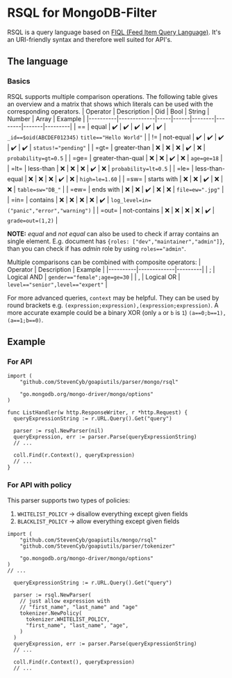 # RSQL for MongoDB-Filter

RSQL is a query language based on [FIQL (Feed Item Query Language)](https://datatracker.ietf.org/doc/html/draft-nottingham-atompub-fiql-00).
It's an URI-friendly syntax and therefore well suited for API's.

## The language

### Basics

RSQL supports multiple comparison operations.
The following table gives an overview and a matrix that shows which literals can be used with the corresponding operators.
| Operator | Description | Oid | Bool | String | Number | Array | Example |
|----------|-------------|-----|------|--------|--------|-------|---------|
| == | equal | ✔️ | ✔️ | ✔️ | ✔️ | ✔️ | `_id==$oid(ABCDEF012345)` `title=="Hello World"` |
| != | not-equal | ✔️ | ✔️ | ✔️ | ✔️ | ✔️ | `status!="pending"` |
| =gt= | greater-than | ❌ | ❌ | ❌ | ✔️ | ❌ | `probability=gt=0.5` |
| =ge= | greater-than-qual | ❌ | ❌ | ✔️ | ❌ | `age=ge=18` |
| =lt= | less-than | ❌ | ❌ | ❌ | ✔️ | ❌ | `probability=lt=0.5` |
| =le= | less-than-equal | ❌ | ❌ | ❌ | ✔️ | ❌ | `high=le=1.60` |
| =sw= | starts with | ❌ | ❌ | ✔️ | ❌ | ❌ | `table=sw="DB_"` |
| =ew= | ends with | ❌ | ❌ | ✔️ | ❌ | ❌ | `file=ew=".jpg"` |
| =in= | contains | ❌ | ❌ | ❌ | ❌ | ✔️ | `log_level=in=("panic","error","warning")` |
| =out= | not-contains | ❌ | ❌ | ❌ | ❌ | ✔️ | `grade=out=(1,2)` |

**NOTE:** _equal_ and _not equal_ can also be used to check if array contains an single element.
E.g. document has `{roles: ["dev","maintainer","admin"]}`, than you can check if has _admin_ role by using `roles=="admin"`.

Multiple comparisons can be combined with composite operators:
| Operator | Description | Example |
|----------|-------------|---------|
| ; | Logical AND | `gender=="female";age=ge=30` |
| , | Logical OR | `level=="senior",level=="expert"` |

For more advanced queries, `context` may be helpful.
They can be used by round brackets e.g. `(expression;expression),(expression;expression)`.
A more accurate example could be a binary XOR (only `a` or `b` is `1`) `(a==0;b==1),(a==1;b==0)`.

## Example

### For API

```golang
import (
	"github.com/StevenCyb/goapiutils/parser/mongo/rsql"

	"go.mongodb.org/mongo-driver/mongo/options"
)

func ListHandler(w http.ResponseWriter, r *http.Request) {
  queryExpressionString := r.URL.Query().Get("query")

  parser := rsql.NewParser(nil)
  queryExpression, err := parser.Parse(queryExpressionString)
  // ...

  coll.Find(r.Context(), queryExpression)
  // ...
}
```

### For API with policy

This parser supports two types of policies:

1. `WHITELIST_POLICY` -> disallow everything except given fields
2. `BLACKLIST_POLICY` -> allow everything except given fields

```golang
import (
	"github.com/StevenCyb/goapiutils/mongo/rsql"
	"github.com/StevenCyb/goapiutils/parser/tokenizer"

	"go.mongodb.org/mongo-driver/mongo/options"
)
// ...

  queryExpressionString := r.URL.Query().Get("query")

  parser := rsql.NewParser(
    // just allow expression with
    // "first_name", "last_name" and "age"
    tokenizer.NewPolicy(
      tokenizer.WHITELIST_POLICY,
      "first_name", "last_name", "age",
    )
  )
  queryExpression, err := parser.Parse(queryExpressionString)
  // ...

  coll.Find(r.Context(), queryExpression)
  // ...
```
